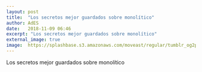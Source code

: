 ```yaml
---
layout: post
title:  "Los secretos mejor guardados sobre monolítico"
author: AdES
date:   2018-11-09 06:46
excerpt: "Los secretos mejor guardados sobre monolítico"
external_image: true
image:  https://splashbase.s3.amazonaws.com/moveast/regular/tumblr_og2psdFWXX1tomxvuo6_1280.jpg
---
```

Los secretos mejor guardados sobre monolítico
